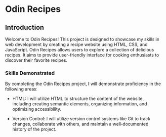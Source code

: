 # Odin Recipes

## Introduction

Welcome to Odin Recipes! This project is designed to showcase my skills in web development by creating a recipe website using HTML, CSS, and JavaScript. Odin Recipes allows users to explore a collection of delicious recipes. It aims to provide  user-friendly interface for cooking enthusiasts to discover their favorite recipes.

### Skills Demonstrated

By completing the Odin Recipes project, I will demonstrate proficiency in the following areas:

- HTML: I will utilize HTML to structure the content of the website, including creating semantic elements, organizing information, and optimizing accessibility.

- Version Control: I will utilize version control systems like Git to track changes, collaborate with others, and maintain a well-documented history of the project.